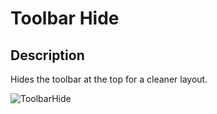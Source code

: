 # Toolbar Hide

## Description

Hides the toolbar at the top for a cleaner layout.

![ToolbarHide](/docs/_media/ToolbarHide.png)

